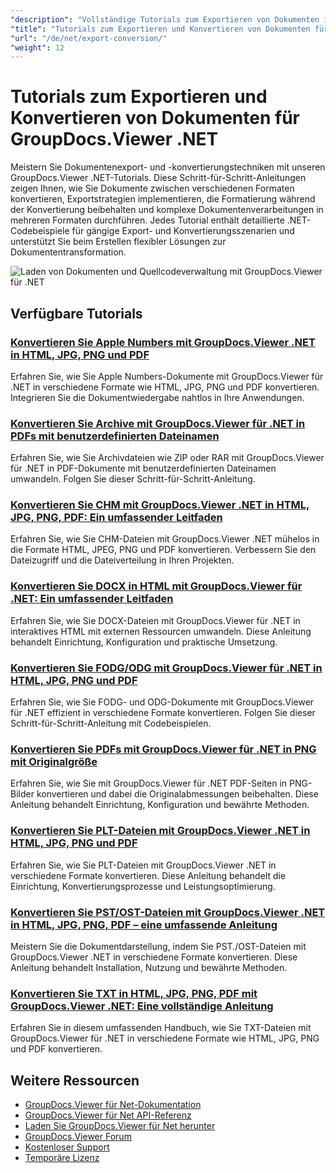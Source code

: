 ```yaml
---
"description": "Vollständige Tutorials zum Exportieren von Dokumenten in verschiedene Formate und zum Implementieren von Dokumentkonvertierungsstrategien mit GroupDocs.Viewer für .NET."
"title": "Tutorials zum Exportieren und Konvertieren von Dokumenten für GroupDocs.Viewer .NET"
"url": "/de/net/export-conversion/"
"weight": 12
---
```


# Tutorials zum Exportieren und Konvertieren von Dokumenten für GroupDocs.Viewer .NET

Meistern Sie Dokumentenexport- und -konvertierungstechniken mit unseren GroupDocs.Viewer .NET-Tutorials. Diese Schritt-für-Schritt-Anleitungen zeigen Ihnen, wie Sie Dokumente zwischen verschiedenen Formaten konvertieren, Exportstrategien implementieren, die Formatierung während der Konvertierung beibehalten und komplexe Dokumentenverarbeitungen in mehreren Formaten durchführen. Jedes Tutorial enthält detaillierte .NET-Codebeispiele für gängige Export- und Konvertierungsszenarien und unterstützt Sie beim Erstellen flexibler Lösungen zur Dokumententransformation.

![Laden von Dokumenten und Quellcodeverwaltung mit GroupDocs.Viewer für .NET](/viewer/export-conversion/image.png)

## Verfügbare Tutorials

### [Konvertieren Sie Apple Numbers mit GroupDocs.Viewer .NET in HTML, JPG, PNG und PDF](./convert-apple-numbers-groupdocs-viewer-net/)
Erfahren Sie, wie Sie Apple Numbers-Dokumente mit GroupDocs.Viewer für .NET in verschiedene Formate wie HTML, JPG, PNG und PDF konvertieren. Integrieren Sie die Dokumentwiedergabe nahtlos in Ihre Anwendungen.

### [Konvertieren Sie Archive mit GroupDocs.Viewer für .NET in PDFs mit benutzerdefinierten Dateinamen](./groupdocs-viewer-dotnet-convert-archives-to-pdfs-custom-filenames/)
Erfahren Sie, wie Sie Archivdateien wie ZIP oder RAR mit GroupDocs.Viewer für .NET in PDF-Dokumente mit benutzerdefinierten Dateinamen umwandeln. Folgen Sie dieser Schritt-für-Schritt-Anleitung.

### [Konvertieren Sie CHM mit GroupDocs.Viewer .NET in HTML, JPG, PNG, PDF: Ein umfassender Leitfaden](./convert-chm-to-html-jpg-png-pdf-groupdocs-viewer-net/)
Erfahren Sie, wie Sie CHM-Dateien mit GroupDocs.Viewer .NET mühelos in die Formate HTML, JPEG, PNG und PDF konvertieren. Verbessern Sie den Dateizugriff und die Dateiverteilung in Ihren Projekten.

### [Konvertieren Sie DOCX in HTML mit GroupDocs.Viewer für .NET: Ein umfassender Leitfaden](./groupdocs-viewer-dotnet-docx-to-html/)
Erfahren Sie, wie Sie DOCX-Dateien mit GroupDocs.Viewer für .NET in interaktives HTML mit externen Ressourcen umwandeln. Diese Anleitung behandelt Einrichtung, Konfiguration und praktische Umsetzung.

### [Konvertieren Sie FODG/ODG mit GroupDocs.Viewer für .NET in HTML, JPG, PNG und PDF](./convert-fodg-og-documents-groupdocs-viewer-net/)
Erfahren Sie, wie Sie FODG- und ODG-Dokumente mit GroupDocs.Viewer für .NET effizient in verschiedene Formate konvertieren. Folgen Sie dieser Schritt-für-Schritt-Anleitung mit Codebeispielen.

### [Konvertieren Sie PDFs mit GroupDocs.Viewer für .NET in PNG mit Originalgröße](./convert-pdfs-to-png-groupdocs-viewer-net/)
Erfahren Sie, wie Sie mit GroupDocs.Viewer für .NET PDF-Seiten in PNG-Bilder konvertieren und dabei die Originalabmessungen beibehalten. Diese Anleitung behandelt Einrichtung, Konfiguration und bewährte Methoden.

### [Konvertieren Sie PLT-Dateien mit GroupDocs.Viewer .NET in HTML, JPG, PNG und PDF](./convert-plt-files-groupdocs-viewer-net/)
Erfahren Sie, wie Sie PLT-Dateien mit GroupDocs.Viewer .NET in verschiedene Formate konvertieren. Diese Anleitung behandelt die Einrichtung, Konvertierungsprozesse und Leistungsoptimierung.

### [Konvertieren Sie PST/OST-Dateien mit GroupDocs.Viewer .NET in HTML, JPG, PNG, PDF – eine umfassende Anleitung](./convert-pst-ost-files-groupdocs-viewer-net/)
Meistern Sie die Dokumentdarstellung, indem Sie PST./OST-Dateien mit GroupDocs.Viewer .NET in verschiedene Formate konvertieren. Diese Anleitung behandelt Installation, Nutzung und bewährte Methoden.

### [Konvertieren Sie TXT in HTML, JPG, PNG, PDF mit GroupDocs.Viewer .NET: Eine vollständige Anleitung](./groupdocs-viewer-dotnet-txt-conversion-guide/)
Erfahren Sie in diesem umfassenden Handbuch, wie Sie TXT-Dateien mit GroupDocs.Viewer für .NET in verschiedene Formate wie HTML, JPG, PNG und PDF konvertieren.

## Weitere Ressourcen

- [GroupDocs.Viewer für Net-Dokumentation](https://docs.groupdocs.com/viewer/net/)
- [GroupDocs.Viewer für Net API-Referenz](https://reference.groupdocs.com/viewer/net/)
- [Laden Sie GroupDocs.Viewer für Net herunter](https://releases.groupdocs.com/viewer/net/)
- [GroupDocs.Viewer Forum](https://forum.groupdocs.com/c/viewer/9)
- [Kostenloser Support](https://forum.groupdocs.com/)
- [Temporäre Lizenz](https://purchase.groupdocs.com/temporary-license/)